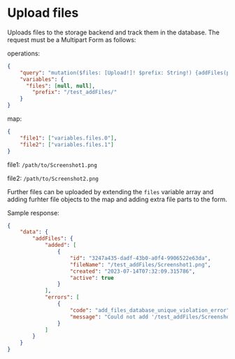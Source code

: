 # Upload files

Uploads files to the storage backend and track them in the database. The request must be a Multipart Form as follows:

operations:
```json
{
	"query": "mutation($files: [Upload!]! $prefix: String!) {addFiles(prefix: $prefix files: $files) {added {id fileName created active} errors {code message}}}",
	"variables": {
	  "files": [null, null],
		"prefix": "/test_addFiles/"
	}
}
```

map:
```json
{
    "file1": ["variables.files.0"],
    "file2": ["variables.files.1"]
}
```

file1: `/path/to/Screenshot1.png`

file2: `/path/to/Screenshot2.png`


Further files can be uploaded by extending the `files` variable array and adding furhter file objects to the map and adding extra file parts to the form.


Sample response:
```json
{
	"data": {
		"addFiles": {
			"added": [
				{
					"id": "3247a435-dadf-43b0-a0f4-9906522e63da",
					"fileName": "/test_addFiles/Screenshot1.png",
					"created": "2023-07-14T07:32:09.315786",
					"active": true
				}
			],
			"errors": [
				{
					"code": "add_files_database_unique_violation_error",
					"message": "Could not add '/test_addFiles/Screenshot2.png': file already exists in database."
				}
			]
		}
	}
}
```
